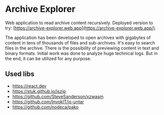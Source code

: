 # Archive Explorer
Web application to read archive content recursively. 
Deployed version to try: [https://archive-explorer.web.app](https://archive-explorer.web.app/).

The application has been developed to open archives with gigabytes of content in tens of thousands of files and sub-archives.
It's easy to search files in the archive. There is the possibility of previewing content in text and binary formats.
Initial work was done to analyze huge technical logs. But in the end, it can be utilized for any purpose.

## Used libs
* https://react.dev
* https://stuk.github.io/jszip
* https://github.com/SteveSanderson/xzwasm
* https://github.com/InvokIT/js-untar
* https://github.com/nodeca/pako
